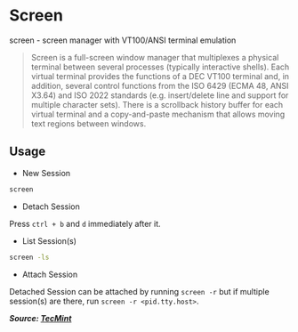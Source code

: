 # Screen

screen - screen manager with VT100/ANSI terminal emulation

> Screen  is  a  full-screen window manager that multiplexes a physical terminal between several processes (typically interactive shells). Each virtual terminal provides the functions of a DEC VT100 terminal and, in addition, several control functions from the ISO 6429 (ECMA 48, ANSI X3.64) and ISO 2022 standards (e.g. insert/delete line and support for multiple character sets). There is a scrollback history buffer for each virtual terminal and a copy-and-paste mechanism that allows moving text regions between windows.

## Usage

- New Session

```bash
screen
```

- Detach Session

Press `ctrl + b` and `d` immediately after it.

- List Session(s)

```bash
screen -ls
```

- Attach Session

Detached Session can be attached by running `screen -r` but if multiple session(s) are there, run `screen -r <pid.tty.host>`.

***Source: [TecMint](https://www.tecmint.com/keep-remote-ssh-sessions-running-after-disconnection/)***
